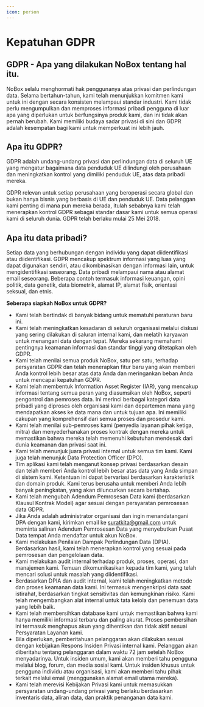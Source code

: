```yaml
---
icon: person
---
```


# <i class="fa-regular fa-shield-check"></i> Kepatuhan GDPR

## **GDPR - Apa yang dilakukan NoBox tentang hal itu.**

NoBox selalu menghormati hak penggunanya atas privasi dan perlindungan data. Selama bertahun-tahun, kami telah menunjukkan komitmen kami untuk ini dengan secara konsisten melampaui standar industri. Kami tidak perlu mengumpulkan dan memproses informasi pribadi pengguna di luar apa yang diperlukan untuk berfungsinya produk kami, dan ini tidak akan pernah berubah. Kami memiliki budaya sadar privasi di sini dan GDPR adalah kesempatan bagi kami untuk memperkuat ini lebih jauh.

## **Apa itu GDPR?**

GDPR adalah undang-undang privasi dan perlindungan data di seluruh UE yang mengatur bagaimana data penduduk UE dilindungi oleh perusahaan dan meningkatkan kontrol yang dimiliki penduduk UE, atas data pribadi mereka.

GDPR relevan untuk setiap perusahaan yang beroperasi secara global dan bukan hanya bisnis yang berbasis di UE dan penduduk UE. Data pelanggan kami penting di mana pun mereka berada, itulah sebabnya kami telah menerapkan kontrol GDPR sebagai standar dasar kami untuk semua operasi kami di seluruh dunia. GDPR telah berlaku mulai 25 Mei 2018.

## **Apa itu data pribadi?**

Setiap data yang berhubungan dengan individu yang dapat diidentifikasi atau diidentifikasi. GDPR mencakup spektrum informasi yang luas yang dapat digunakan sendiri, atau dikombinasikan dengan informasi lain, untuk mengidentifikasi seseorang. Data pribadi melampaui nama atau alamat email seseorang. Beberapa contoh termasuk informasi keuangan, opini politik, data genetik, data biometrik, alamat IP, alamat fisik, orientasi seksual, dan etnis.

**Seberapa siapkah NoBox untuk GDPR?**

* Kami telah bertindak di banyak bidang untuk mematuhi peraturan baru ini.
* Kami telah meningkatkan kesadaran di seluruh organisasi melalui diskusi yang sering dilakukan di saluran internal kami, dan melatih karyawan untuk menangani data dengan tepat. Mereka sekarang memahami pentingnya keamanan informasi dan standar tinggi yang ditetapkan oleh GDPR.
* Kami telah menilai semua produk NoBox, satu per satu, terhadap persyaratan GDPR dan telah menerapkan fitur baru yang akan memberi Anda kontrol lebih besar atas data Anda dan meringankan beban Anda untuk mencapai kepatuhan GDPR.
* Kami telah membentuk Information Asset Register (IAR), yang mencakup informasi tentang semua peran yang diasumsikan oleh NoBox, seperti pengontrol dan pemroses data. Ini merinci berbagai kategori data pribadi yang diproses oleh organisasi kami dan departemen mana yang mendapatkan akses ke data mana dan untuk tujuan apa. Ini memiliki cakupan yang komprehensif dari semua proses dan prosedur kami.
* Kami telah menilai sub-pemroses kami (penyedia layanan pihak ketiga, mitra) dan menyederhanakan proses kontrak dengan mereka untuk memastikan bahwa mereka telah memenuhi kebutuhan mendesak dari dunia keamanan dan privasi saat ini.
* Kami telah menunjuk juara privasi internal untuk semua tim kami. Kami juga telah menunjuk Data Protection Officer (DPO).
* Tim aplikasi kami telah menganut konsep privasi berdasarkan desain dan telah memberi Anda kontrol lebih besar atas data yang Anda simpan di sistem kami. Ketentuan ini dapat bervariasi berdasarkan karakteristik dan domain produk. Kami terus berusaha untuk memberi Anda lebih banyak peningkatan, yang akan diluncurkan secara bertahap.
* Kami telah mengubah Adendum Pemrosesan Data kami (berdasarkan Klausul Kontrak Model) agar sesuai dengan persyaratan pemrosesan data GDPR.
* Jika Anda adalah administrator organisasi dan ingin menandatangani DPA dengan kami, kirimkan email ke [suratkita@gmail.com](mailto:suratkita@gmail.com) untuk meminta salinan Adendum Pemrosesan Data yang menyebutkan Pusat Data tempat Anda mendaftar untuk akun NoBox.
* Kami melakukan Penilaian Dampak Perlindungan Data (DPIA). Berdasarkan hasil, kami telah menerapkan kontrol yang sesuai pada pemrosesan dan pengelolaan data.
* Kami melakukan audit internal terhadap produk, proses, operasi, dan manajemen kami. Temuan dikomunikasikan kepada tim kami, yang telah mencari solusi untuk masalah yang diidentifikasi.
* Berdasarkan DPIA dan audit internal, kami telah meningkatkan metode dan proses keamanan data kami. Ini termasuk mengenkripsi data saat istirahat, berdasarkan tingkat sensitivitas dan kemungkinan risiko. Kami telah mengembangkan alat internal untuk tata kelola dan penemuan data yang lebih baik.
* Kami telah membersihkan database kami untuk memastikan bahwa kami hanya memiliki informasi terbaru dan paling akurat. Proses pembersihan ini termasuk menghapus akun yang dihentikan dan tidak aktif sesuai Persyaratan Layanan kami.
* Bila diperlukan, pemberitahuan pelanggaran akan dilakukan sesuai dengan kebijakan Respons Insiden Privasi internal kami. Pelanggan akan diberitahu tentang pelanggaran dalam waktu 72 jam setelah NoBox menyadarinya. Untuk insiden umum, kami akan memberi tahu pengguna melalui blog, forum, dan media sosial kami. Untuk insiden khusus untuk pengguna individu atau organisasi, kami akan memberi tahu pihak terkait melalui email (menggunakan alamat email utama mereka).
* Kami telah merevisi Kebijakan Privasi kami untuk memasukkan persyaratan undang-undang privasi yang berlaku berdasarkan inventaris data, aliran data, dan praktik penanganan data kami.

